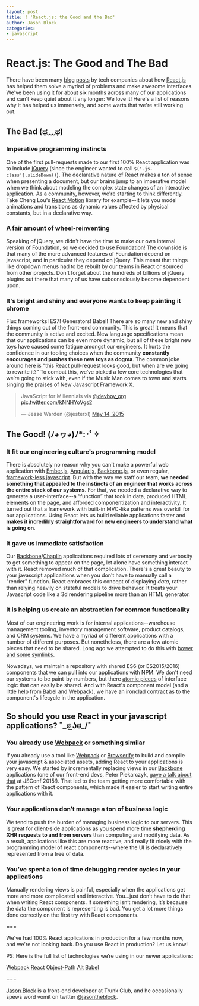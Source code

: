 ```yaml
---
layout: post
title: ! 'React.js: the Good and the Bad'
author: Jason Block
categories:
- javascript
---
```

# React.js: The Good and The Bad

There have been many [blog](http://techblog.netflix.com/2015/01/netflix-likes-react.html) [posts](http://yahooeng.tumblr.com/post/101682875656/evolving-yahoo-mail) by tech companies about how [React.js](https://facebook.github.io/react) has helped them solve a myriad of problems and make awesome interfaces. We've been using it for about six months across many of our applications and can't keep quiet about it any longer: We love it! Here's a list of reasons why it has helped us immensely, and some warts that we're still working out.

<!--more-->

## The Bad (ಥ﹏ಥ)

### Imperative programming instincts
One of the first pull-requests made to our first 100% React application was to include [jQuery](http://jquery.com/) (since the engineer wanted to call `$('.js-class').slideDown()`). The declarative nature of React makes a ton of sense when presenting a document, but our brains jump to an imperative model when we think about modeling the complex state changes of an interactive application. As a community, however, we're starting to think differently. Take Cheng Lou's [React Motion](https://github.com/chenglou/react-motion) library for example--it lets you model animations and transitions as dynamic values affected by physical constants, but in a declarative way. 

### A fair amount of wheel-reinventing
Speaking of jQuery, we didn't have the time to make our own internal version of [Foundation](http://foundation.zurb.com/), so we decided to use [Foundation](http://foundation.zurb.com/)! The downside is that many of the more advanced features of Foundation depend on javascript, and in particular they depend on jQuery. This meant that things like dropdown menus had to be rebuilt by our teams in React or sourced from other projects. Don't forget about the hundreds of billions of jQuery plugins out there that many of us have subconsciously become dependent upon.

### It's bright and shiny and everyone wants to keep painting it chrome
Flux frameworks! ES7! Generators! Babel! There are so many new and shiny things coming out of the front-end community. This is great! It means that the community is active and excited. New language specifications mean that our applications can be even more dynamic, but all of these bright new toys have caused some fatigue amongst our engineers. It hurts the confidence in our tooling choices when the community **constantly encourages and pushes these new toys as dogma**. The common joke around here is "this React pull-request looks good, but when are we going to rewrite it?” To combat this, we’ve picked a few core technologies that we’re going to stick with, even if the Music Man comes to town and starts singing the praises of New Javascript Framework X. 

<blockquote class="twitter-tweet" lang="en"><p lang="en" dir="ltr">JavaScript for Millennials via <a href="https://twitter.com/devboy_org">@devboy_org</a> <a href="http://t.co/kNNHYoVgs2">pic.twitter.com/kNNHYoVgs2</a></p>&mdash; Jesse Warden (@jesterxl) <a href="https://twitter.com/jesterxl/status/598885321808424960">May 14, 2015</a></blockquote>
<script async src="//platform.twitter.com/widgets.js" charset="utf-8"></script>

## The Good! (ﾉ◕ヮ◕)ﾉ*:･ﾟ✧

### It fit our engineering culture's programming model
There is absolutely no reason why you can't make a powerful web application with [Ember.js](http://emberjs.com/), [Angular.js](https://angularjs.org/), [Backbone.js](http://backbonejs.org/), or even regular, [framework-less javascript](http://vanilla-js.com/). But with the way we staff our team, **we needed something that appealed to the instincts of an engineer that works across the entire stack of our systems**. For that, we needed a declarative way to generate a user-interface--a “function” that took in data, produced HTML elements on the page, and afforded componentization and interactivity. It turned out that a framework with built-in MVC-like patterns was overkill for our applications. Using React lets us build reliable applications faster and **makes it incredibly straightforward for new engineers to understand what is going on**. 

### It gave us immediate satisfaction
Our [Backbone](https://backbonejs.org)/[Chaplin](http://chaplinjs.org/) applications required lots of ceremony and verbosity to get something to appear on the page, let alone have something interact with it. React removed much of that complication. There's a great beauty to your javascript applicaitions when you don't have to manually call a "render" function. React embraces this concept of displaying _data_, rather than relying heavily on stateful models to drive behavior. It treats your Javascript code like a 3d rendering pipeline more than an HTML generator. 

### It is helping us create an abstraction for common functionality
Most of our engineering work is for internal applications--warehouse management tooling, inventory management software, product catalogs, and CRM systems. We have a myriad of different applications with a number of different purposes. But nonetheless, there are a few atomic pieces that need to be shared. Long ago we attempted to do this with [bower and some symlinks](http://techblog.trunkclub.com/programming/ui/2015/02/20/front-end-composition-at-trunk-club.html).

Nowadays, we maintain a repository with shared ES6 (or ES2015/2016) components that we can pull into our applications with NPM. We don't need our systems to be paint-by-numbers, but there [atomic pieces](http://atomicdesign.bradfrost.com/chapter-2/) of interface logic that can easily be shared. And with React's component model (and a little help from Babel and Webpack), we have an ironclad contract as to the component's lifecycle in the application.


## So should you use React in your javascript applications? ¯\_ಠ ͟ʖಠ_/¯

### You already use [Webpack](https://webpack.github.io/) or something similar

If you already use a tool like [Webpack](https://webpack.github.io/) or [Browserify](http://browserify.org/) to build and compile your javascript & associated assets, adding React to your applications is very easy. We started by incrementally replacing views in our [Backbone](http:///backbonejs.org) applications (one of our front-end devs, Peter Piekarczyk, [gave a talk about that](https://speakerdeck.com/ppiekarczyk/the-hybrid-backbone-and-react-app) at JSConf 2015!). That led to the team getting more comfortable with the pattern of React components, which made it easier to start writing entire applications with it.

<script async class="speakerdeck-embed" data-id="6da6a60cd6c542c4a2072df9cd0772ed" data-ratio="1.77777777777778" src="//speakerdeck.com/assets/embed.js"></script> 

### Your applications don’t manage a ton of business logic

We tend to push the burden of managing business logic to our servers. This is great for client-side applications as you spend more time **shepherding XHR requests to and from servers** than computing and modifying data. As a result, applications like this are more reactive, and really fit nicely with the programming model of react components--where the UI is declaratively represented from a tree of data. 

### You’ve spent a ton of time debugging render cycles in your applications

Manually rendering views is painful, especially when the applications get more and more complicated and interactive. You...just don’t have to do that when writing React components. If something isn’t rendering, it’s because the data the component is representing is bad. You get a lot more things done correctly on the first try with React components.

===

We've had 100% React applications in production for a few months now, and we're not looking back. Do you use React in production? Let us know!

PS: Here is the full list of technologies we’re using in our newer applications:

[Webpack](https://webpack.github.io/)
[React](https://facebook.github.io/react/)
[Object-Path](https://github.com/mariocasciaro/object-path)
[Alt](http://alt.js.org/)
[Babel](http://babeljs.org)

===

[Jason Block](mailto:jason@jasontheblock.com) is a front-end developer at Trunk Club, and he occasionally spews word vomit on twitter [@jasontheblock](https://www.twitter.com/jasontheblock).